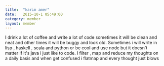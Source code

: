 ```yaml
---
title:  "karim amer"
date:   2015-10-1 05:49:00
category: member
layout: member
---
```


I drink a lot of coffee and write a lot of code sometimes it will be clean and neat and other times it will be buggy and look old. Sometimes i will write in lisp , haskell , scala and python or be cool and use node but it doesn't matter if it's java i just like to code. I filter , map and reduce my thoughts on a daily basis and when get confused i flatmap and every thought just blows
